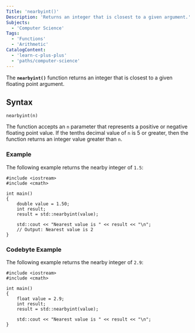 ```yaml
---
Title: 'nearbyint()'
Description: 'Returns an integer that is closest to a given argument.'
Subjects:
  - 'Computer Science'
Tags:
  - 'Functions'
  - 'Arithmetic'
CatalogContent:
  - 'learn-c-plus-plus'
  - 'paths/computer-science'
---
```


The **`nearbyint()`** function returns an integer that is closest to a given floating point argument.

## Syntax

```pseudo
nearbyint(n)
```
The function accepts an `n` parameter that represents a positive or negative floating point value. If the tenths decimal value of `n` is 5 or greater, then the function returns an integer value greater than `n`.

### Example

The following example returns the nearby integer of `1.5`:

```codebyte/cpp
#include <iostream>
#include <cmath>

int main()
{
    double value = 1.50;
    int result;
    result = std::nearbyint(value);

    std::cout << "Nearest value is " << result << "\n";
    // Output: Nearest value is 2
}
```

### Codebyte Example

The following example returns the nearby integer of `2.9`:

```codebyte/cpp
#include <iostream>
#include <cmath>

int main()
{
    float value = 2.9;
    int result;
    result = std::nearbyint(value);

    std::cout << "Nearest value is " << result << "\n";
}
```